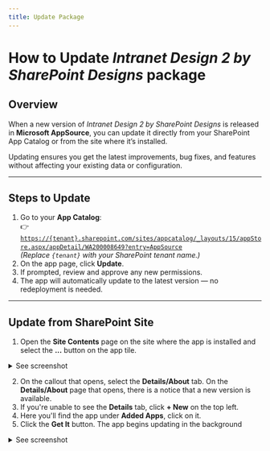 ```yaml
---
title: Update Package
---
```

# How to Update *Intranet Design 2 by SharePoint Designs* package

## Overview

When a new version of *Intranet Design 2 by SharePoint Designs* is released in **Microsoft AppSource**, you can update it directly from your SharePoint App Catalog or from the site where it’s installed.  

Updating ensures you get the latest improvements, bug fixes, and features without affecting your existing data or configuration.

- - -

## Steps to Update

1. Go to your **App Catalog**:\
   👉 [`https://{tenant}.sharepoint.com/sites/appcatalog/_layouts/15/appStore.aspx/appDetail/WA200008649?entry=AppSource`](https://`{tenant}`.sharepoint.com/sites/appcatalog/_layouts/15/appStore.aspx/appDetail/WA200008649?entry=AppSource)\
   *(Replace `{tenant}` with your SharePoint tenant name.)*
2. On the app page, click **Update**.  
3. If prompted, review and approve any new permissions.  
4. The app will automatically update to the latest version — no redeployment is needed.  

- - -

## Update from SharePoint Site

1. Open the **Site Contents** page on the site where the app is installed and select the **...** button on the app tile.

<details>
<summary>See screenshot</summary>

![details](assets/appdetails.png)

</details>

2. On the callout that opens, select the **Details/About** tab. On the **Details/About** page that opens, there is a notice that a new version is available.  
3. If you're unable to see the **Details** tab, click **+ New** on the top left.  
4. Here you'll find the app under **Added Apps**, click on it.  
5. Click the **Get It** button. The app begins updating in the background

<details>
<summary>See screenshot</summary>

![details](assets/getitnow.png)

</details>
